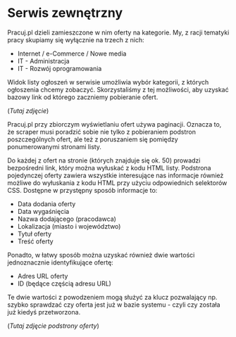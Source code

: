 # Serwis zewnętrzny

Pracuj.pl dzieli zamieszczone w nim oferty na kategorie. My, z racji tematyki
pracy skupiamy się wyłącznie na trzech z nich:

+ Internet / e-Commerce / Nowe media
+ IT - Administracja
+ IT - Rozwój oprogramowania

Widok listy ogłoszeń w serwisie umożliwia wybór kategorii, z których ogłoszenia
chcemy zobaczyć. Skorzystaliśmy z tej możliwości, aby uzyskać bazowy link od
którego zaczniemy pobieranie ofert.

(*Tutaj zdjęcie*)

Pracuj.pl przy zbiorczym  wyświetlaniu ofert używa paginacji. Oznacza to, że
scraper musi poradzić sobie nie tylko z pobieraniem podstron poszczególnych ofert,
ale też z poruszaniem się pomiędzy ponumerowanymi stronami listy.

Do każdej z ofert na stronie (których znajduje się ok. 50) prowadzi bezpośredni
link, który można wyłuskać z kodu HTML listy. Podstrona pojedynczej oferty
zawiera wszystkie interesujące nas informacje również możliwe do wyłuskania
z kodu HTML przy użyciu odpowiednich selektorów CSS. Dostępne w przystępny
sposób informacje to:

+ Data dodania oferty
+ Data wygaśnięcia
+ Nazwa dodającego (pracodawca)
+ Lokalizacja (miasto i województwo)
+ Tytuł oferty
+ Treść oferty

Ponadto, w łatwy sposób można uzyskać również dwie wartości jednoznacznie
identyfikujące ofertę:

+ Adres URL oferty
+ ID (będące częścią adresu URL)

Te dwie wartości z powodzeniem mogą służyć za klucz pozwalający np.
szybko sprawdzać czy oferta jest już w bazie systemu - czyli czy została już
kiedyś przetworzona.

(*Tutaj zdjęcie podstrony oferty*)